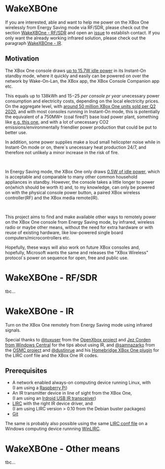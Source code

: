 # WakeXBOne
If you are interested, able and want to help me power on the XBox One wirelessly from Energy Saving mode via RF/SDR, please check out the section [WakeXBOne - RF/SDR](https://github.com/Vegz78/WakeXBOne#wakexbone---rfsdr) and open an [issue](https://github.com/Vegz78/WakeXBOne/issues) to establish contact. If you only want the already working infrared solution, please check out the paragraph [WakeXBOne - IR](https://github.com/Vegz78/WakeXBOne#wakexbone---ir).

## Motivation
The XBox One console draws [up to 15.7W idle power](https://www.nrdc.org/sites/default/files/video-game-consoles-IP.pdf) in its Instant-On standby mode, where it quickly and easily can be powered on over the network by Wake-On-Lan, the XBox app, the XBox Console Companion app etc. 

This equals up to 138kWh and $15-$25 _per console pr year_ unecessary power consumption and electricity costs, depending on the local electricity prices. On the aggregate level, with [around 50 million XBox One units sold per Q2 2020](https://www.ampereanalysis.com/insight/sony-banks-on-playstation-studios-to-deliver-another-winning-console-generation), and with most consoles running in Instant-On mode, this is potentially the equivalent of a 750MW+ (coal fired?) base load power plant, something like [e.g. this one](https://en.wikipedia.org/wiki/A._B._Brown_Generating_Station), and with a lot of unecessary CO2 emissions/environmentally friendlier power production that could be put to better use.

In addition, some power supplies make a loud small helicopter noise while in Instant-On mode or on, there´s unecessary heat production 24/7, and therefore not unlikely a minor increase in the risk of fire.

<br>

In Energy Saving mode, the XBox One only draws [0.5W of idle power](https://support.xbox.com/en-US/help/hardware-network/power/learn-about-power-modes), which is acceptable and comparable to many other common household appliances in standby. However, the console takes a little longer to power on(which should be worth it) and, to my knowledge, can only be powered on with the physical console power button, a paired XBox wireless controller(RF) and the XBox media remote(IR).

<br>

This project aims to find and make available other ways to remotely power on the XBox One console from Energy Saving mode, by infrared, wireless radio or maybe other means, without the need for extra hardware or with reuse of existing hardware, like low-powered single board computers/microcontrollers etc.

Hopefully, these ways will also work on future XBox consoles and, hopefully, Microsoft wants the same and releases the "XBox Wireless" protocol´s power on sequence for open, free and public use.

# WakeXBOne - RF/SDR
tbc...

# WakeXBOne - IR
Turn on the XBox One remotely from Energy Saving mode using infrared signals.

Special thanks to [@tuxuser](https://github.com/tuxuser) from the [OpenXbox project](https://github.com/OpenXbox) and [Jez Corden from Windows Central](https://www.windowscentral.com/author/jez-corden) for the tips about using IR, and [@samnazarko](https://github.com/samnazarko) from the [OSMC project](https://github.com/osmc/osmc) and [@dustinrue](https://github.com/dustinrue) and his [Homebridge XBox One plugin](https://github.com/dustinrue/homebridge-xbox-one-lirc) for the LIRC conf file and the XBox One IR codes.

## Prerequisites
- A network enabled always-on computing device running Linux, with<br>
(I am using a [Raspberry Pi](https://www.raspberrypi.org/products/))
- An IR transmitter device in line of sight from the XBox One,<br>
(I am using an [Irdroid USB IR transceiver](https://www.irdroid.com/irdroid-usb-ir-transceiver/))
- [LIRC](https://www.lirc.org) with the right IR device driver, and<br>
(I am using LIRC version > 0.10 from the Debian buster packages)
- [Git](https://git-scm.com)

The same is probably also possible using the same [LIRC conf file](https://github.com/Vegz78/WakeXBOne/blob/main/IR/xbox-one-lircd.conf) on a Windows computing device runnning [WinLIRC](http://winlirc.sourceforge.net).

# WakeXBOne - Other means
tbc...
